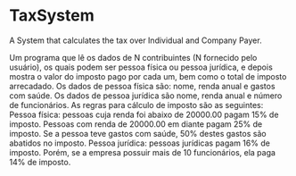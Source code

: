 # TaxSystem
A System that calculates the tax over Individual and Company Payer.

Um programa que lê  os dados de N contribuintes (N fornecido pelo usuário), os quais
podem ser pessoa física ou pessoa jurídica, e depois mostra o valor do imposto pago por cada um,
bem como o total de imposto arrecadado.
Os dados de pessoa física são: nome, renda anual e gastos com saúde. Os dados de pessoa jurídica
são nome, renda anual e número de funcionários. 
As regras para cálculo de imposto são as seguintes:
Pessoa física: pessoas cuja renda foi abaixo de 20000.00 pagam 15% de imposto. Pessoas com
renda de 20000.00 em diante pagam 25% de imposto. Se a pessoa teve gastos com saúde, 50%
destes gastos são abatidos no imposto.
Pessoa jurídica: pessoas jurídicas pagam 16% de imposto. Porém, se a empresa possuir mais de 10
funcionários, ela paga 14% de imposto.

